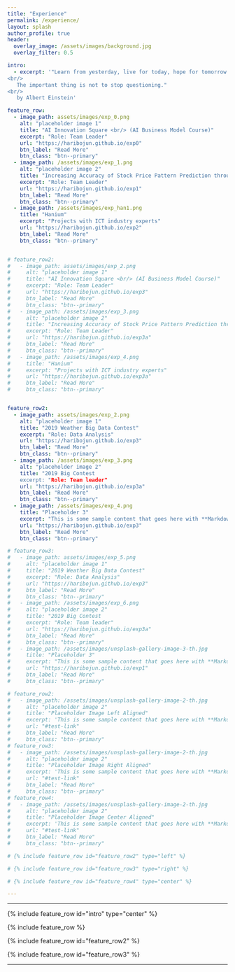 ```yaml
---  
title: "Experience"
permalink: /experience/
layout: splash
author_profile: true
header:
  overlay_image: /assets/images/background.jpg
  overlay_filter: 0.5

intro:
  - excerpt: '"Learn from yesterday, live for today, hope for tomorrow.
<br/>
   The important thing is not to stop questioning."  
<br/>
   by Albert Einstein'

feature_row:
  - image_path: assets/images/exp_0.png
    alt: "placeholder image 1"
    title: "AI Innovation Square <br/> (AI Business Model Course)"
    excerpt: "Role: Team Leader"
    url: "https://haribojun.github.io/exp0"
    btn_label: "Read More"
    btn_class: "btn--primary"   
  - image_path: /assets/images/exp_1.png
    alt: "placeholder image 2"
    title: "Increasing Accuracy of Stock Price Pattern Prediction through Data Augmentation for Deep Learning"
    excerpt: "Role: Team Leader"
    url: "https://haribojun.github.io/exp1"
    btn_label: "Read More"
    btn_class: "btn--primary"
  - image_path: /assets/images/exp_han1.png
    title: "Hanium"
    excerpt: "Projects with ICT industry experts"
    url: "https://haribojun.github.io/exp2"
    btn_label: "Read More"
    btn_class: "btn--primary"


# feature_row2:
#   - image_path: assets/images/exp_2.png
#     alt: "placeholder image 1"
#     title: "AI Innovation Square <br/> (AI Business Model Course)"
#     excerpt: "Role: Team Leader"
#     url: "https://haribojun.github.io/exp3"
#     btn_label: "Read More"
#     btn_class: "btn--primary"   
#   - image_path: /assets/images/exp_3.png
#     alt: "placeholder image 2"
#     title: "Increasing Accuracy of Stock Price Pattern Prediction through Data Augmentation for Deep Learning"
#     excerpt: "Role: Team Leader"
#     url: "https://haribojun.github.io/exp3a"
#     btn_label: "Read More"
#     btn_class: "btn--primary"
#   - image_path: /assets/images/exp_4.png
#     title: "Hanium"
#     excerpt: "Projects with ICT industry experts"
#     url: "https://haribojun.github.io/exp3a"
#     btn_label: "Read More"
#     btn_class: "btn--primary"


feature_row2:
  - image_path: assets/images/exp_2.png
    alt: "placeholder image 1"
    title: "2019 Weather Big Data Contest"
    excerpt: "Role: Data Analysis"
    url: "https://haribojun.github.io/exp3"
    btn_label: "Read More"
    btn_class: "btn--primary"   
  - image_path: /assets/images/exp_3.png
    alt: "placeholder image 2"
    title: "2019 Big Contest
    excerpt: "Role: Team leader"
    url: "https://haribojun.github.io/exp3a"
    btn_label: "Read More"
    btn_class: "btn--primary"
  - image_path: /assets/images/exp_4.png
    title: "Placeholder 3"
    excerpt: "This is some sample content that goes here with **Markdown** formatting."
    url: "https://haribojun.github.io/exp3"
    btn_label: "Read More"
    btn_class: "btn--primary"

# feature_row3:
#   - image_path: assets/images/exp_5.png
#     alt: "placeholder image 1"
#     title: "2019 Weather Big Data Contest"
#     excerpt: "Role: Data Analysis"
#     url: "https://haribojun.github.io/exp3"
#     btn_label: "Read More"
#     btn_class: "btn--primary"   
#   - image_path: /assets/images/exp_6.png
#     alt: "placeholder image 2"
#     title: "2019 Big Contest
#     excerpt: "Role: Team leader"
#     url: "https://haribojun.github.io/exp3a"
#     btn_label: "Read More"
#     btn_class: "btn--primary"
#   - image_path: /assets/images/unsplash-gallery-image-3-th.jpg
#     title: "Placeholder 3"
#     excerpt: "This is some sample content that goes here with **Markdown** formatting."
#     url: "https://haribojun.github.io/exp1"
#     btn_label: "Read More"
#     btn_class: "btn--primary"

# feature_row2:
#   - image_path: /assets/images/unsplash-gallery-image-2-th.jpg
#     alt: "placeholder image 2"
#     title: "Placeholder Image Left Aligned"
#     excerpt: 'This is some sample content that goes here with **Markdown** formatting. Left aligned with `type="left"`'
#     url: "#test-link"
#     btn_label: "Read More"
#     btn_class: "btn--primary"
# feature_row3:
#   - image_path: /assets/images/unsplash-gallery-image-2-th.jpg
#     alt: "placeholder image 2"
#     title: "Placeholder Image Right Aligned"
#     excerpt: 'This is some sample content that goes here with **Markdown** formatting. Right aligned with `type="right"`'
#     url: "#test-link"
#     btn_label: "Read More"
#     btn_class: "btn--primary"
# feature_row4:
#   - image_path: /assets/images/unsplash-gallery-image-2-th.jpg
#     alt: "placeholder image 2"
#     title: "Placeholder Image Center Aligned"
#     excerpt: 'This is some sample content that goes here with **Markdown** formatting. Centered with `type="center"`'
#     url: "#test-link"
#     btn_label: "Read More"
#     btn_class: "btn--primary"

# {% include feature_row id="feature_row2" type="left" %}

# {% include feature_row id="feature_row3" type="right" %}

# {% include feature_row id="feature_row4" type="center" %}

---
```




---

{% include feature_row id="intro" type="center" %}

{% include feature_row %}

{% include feature_row id="feature_row2" %}

{% include feature_row id="feature_row3" %}


---

